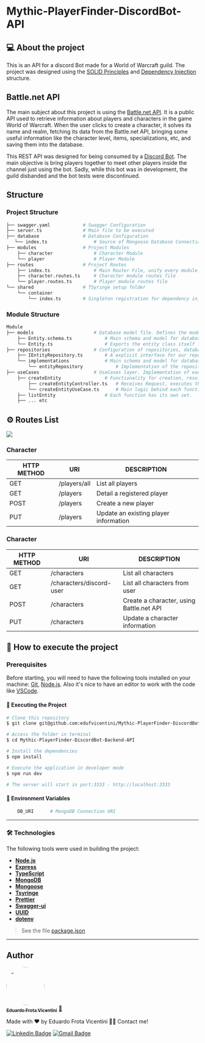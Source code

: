 # Mythic-PlayerFinder-DiscordBot-API

## 💻 About the project

This is an API for a discord Bot made for a World of Warcraft guild.
The project was designed using the [SOLID Principles](https://www.baeldung.com/solid-principles) and [Dependency Injection](https://www.tutorialsteacher.com/ioc/dependency-injection) structure.

## Battle.net API

The main subject about this project is using the [Battle.net API](https://develop.battle.net/). It is a public API used to retrieve information about players and characters in the game World of Warcraft. When the user clicks to create a character, it solves its name and realm, fetching its data from the Battle.net API, bringing some useful information like the character level, items, specializations, etc, and saving them into the database.

This REST API was designed for being consumed by a [Discord Bot](https://discord.com/). The main objective is bring players together to meet other players inside the channel just using the bot. Sadly, while this bot was in development, the guild disbanded and the bot tests were discontinued.

## Structure

### Project Structure
```bash
├── swagger.yaml            # Swagger Configuration
├── server.ts               # Main file to be executed
├── database                # Database Configuration
   └── index.ts                 # Source of Mongoose Database Connection                  
├── modules                 # Project Modules
    ├── character               # Character Module
    └── player                  # Player Module
├── routes                  # Project Routes
    ├── index.ts                # Main Router File, unify every module route in one router
    ├── character.routes.ts     # Character module routes file
    └── player.routes.ts        # Player module routes file
└── shared                  # TSyringe setup folder   
    └── container                 
        └── index.ts        # Singleton registration for dependency injection
```

### Module Structure
```bash
Module
├── models                      # Database model file. Defines the modeling of the entity.
    ├── Entity.schema.ts            # Main schema and model for database
    └── Entity.ts                   # Exports the entity class itself for types
├── repositories                # Configuration of repositories, database layer.
    ├── IEntityRepository.ts        # A explicit interface for our repository layer.
    └── implementations             # Main schema and model for database
        └── entityRepository            # Implementation of the repository interface for each given database or storage
├── useCases                    # UseCases layer. Implementation of each functionality.
    ├── createEntity                # Functionality for creation, result of POST method.
        ├── createEntityController.ts   # Receives Request, executes the useCase and return Response.
        └── createEntityUseCase.ts      # Main logic behind each functionality, like manipulating and validating data.
    ├── listEntity                  # Each function has its own set.
    ├── ... etc
```

## ⚙️ Routes List
<a href="https://raw.githubusercontent.com/edufvicentini/Mythic-PlayerFinder-DiscordBot-Backend-API/master/assets/Mythic-PlayerFinder-insomnia.json">
   <img src="https://img.shields.io/badge/GET-INSOMNIA%20FILE-purple" />
 </a>

### Character
| HTTP METHOD   | URI                           |  DESCRIPTION     
| -----------   | ---------------               |  --------------------------      
|  GET          | /players/all                  |  List all players        
|  GET          | /players                      |  Detail a registered player   
|  POST         | /players                      |  Create a new player
|  PUT          | /players                      |  Update an existing player information  

### Character
| HTTP METHOD   | URI                           |  DESCRIPTION     
| -----------   | ---------------               |  --------------------------      
|  GET          | /characters                   |  List all characters        
|  GET          | /characters/discord-user      |  List all characters from user   
|  POST         | /characters                   |  Create a character, using Battle.net API
|  PUT          | /characters                   |  Update a character information        

## 🚀 How to execute the project

### Prerequisites

Before starting, you will need to have the following tools installed on your machine:
[Git](https://git-scm.com), [Node.js](https://nodejs.org/en/). 
Also it's nice to have an editor to work with the code like [VSCode](https://code.visualstudio.com/).

#### 🎲 Executing the Project
```bash
# Clone this repository
$ git clone git@github.com:edufvicentini/Mythic-PlayerFinder-DiscordBot-Backend-API.git

# Access the folder in terminal
$ cd Mythic-PlayerFinder-DiscordBot-Backend-API

# Install the dependencies
$ npm install

# Execute the application in developer mode
$ npm run dev

# The server will start in port:3333 - http://localhost:3333
```

#### 🎲 Environment Variables
```bash
    DB_URI      # MongoDB Connection URI
```


---

### 🛠 Technologies

The following tools were used in building the project:

- **[Node.js](https://nodejs.org/en/)**
- **[Express](https://expressjs.com/)**
- **[TypeScript](https://www.typescriptlang.org/)**
- **[MongoDB](https://www.mongodb.com/)**
- **[Mongoose](https://mongoosejs.com/)**
- **[Tsyringe](https://www.npmjs.com/package/tsyringe)**
- **[Prettier](https://prettier.io/)**
- **[Swagger-ui](https://swagger.io/)**
- **[UUID](https://www.npmjs.com/package/uuid)**
- **[dotenv](https://www.npmjs.com/package/dotenv)**

> See the file [package.json](https://github.com/edufvicentini/Mythic-PlayerFinder-DiscordBot-Backend-API/blob/master/package.json)

---


## Author

<a href="https://https://www.linkedin.com/in/eduardofvicentini">
 <img style="border-radius: 50%;" src="https://avatars.githubusercontent.com/u/95220802?s=400&u=55c93f56de0ea7dfee88bfe5d75a8f795ef89f4b&v=4" width="100px;" alt=""/>
 <br />
 <sub><b>Eduardo Frota Vicentini</b></sub></a> <a href="https://https://www.linkedin.com/in/eduardofvicentini" title="Eduardo">🚀</a>

Made with ❤️ by Eduardo Frota Vicentini 👋🏽 Contact me!

[![Linkedin Badge](https://img.shields.io/badge/-Eduardo-blue?style=flat-square&logo=Linkedin&logoColor=white&link=https://https://www.linkedin.com/in/eduardofvicentini/)](https://www.linkedin.com/in/eduardofvicentini/) 
[![Gmail Badge](https://img.shields.io/badge/-eduardofvicentini@gmail.com-c14438?style=flat-square&logo=Gmail&logoColor=white&link=mailto:eduardofvicentini@gmail.com)](mailto:eduardofvicentini@gmail.com)
